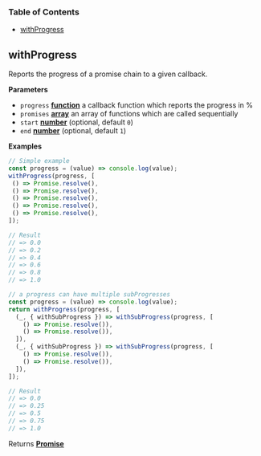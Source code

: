 <!-- Generated by documentation.js. Update this documentation by updating the source code. -->

### Table of Contents

-   [withProgress](#withprogress)

## withProgress

Reports the progress of a promise chain to a given callback.

**Parameters**

-   `progress` **[function](https://developer.mozilla.org/en-US/docs/Web/JavaScript/Reference/Statements/function)** a callback function which reports the progress in %
-   `promises` **[array](https://developer.mozilla.org/en-US/docs/Web/JavaScript/Reference/Global_Objects/Array)** an array of functions which are called sequentially
-   `start` **[number](https://developer.mozilla.org/en-US/docs/Web/JavaScript/Reference/Global_Objects/Number)**  (optional, default `0`)
-   `end` **[number](https://developer.mozilla.org/en-US/docs/Web/JavaScript/Reference/Global_Objects/Number)**  (optional, default `1`)

**Examples**

```javascript
// Simple example
const progress = (value) => console.log(value);
withProgress(progress, [
 () => Promise.resolve(),
 () => Promise.resolve(),
 () => Promise.resolve(),
 () => Promise.resolve(),
 () => Promise.resolve(),
]);

// Result
// => 0.0
// => 0.2
// => 0.4
// => 0.6
// => 0.8
// => 1.0
```

```javascript
// a progress can have multiple subProgresses
const progress = (value) => console.log(value);
return withProgress(progress, [
  (_, { withSubProgress }) => withSubProgress(progress, [
    () => Promise.resolve()),
    () => Promise.resolve()),
  ]),
  (_, { withSubProgress }) => withSubProgress(progress, [
    () => Promise.resolve()),
    () => Promise.resolve()),
  ]),
]);

// Result
// => 0.0
// => 0.25
// => 0.5
// => 0.75
// => 1.0
```

Returns **[Promise](https://developer.mozilla.org/en-US/docs/Web/JavaScript/Reference/Global_Objects/Promise)** 
